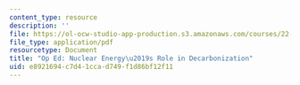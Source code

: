 ```yaml
---
content_type: resource
description: ''
file: https://ol-ocw-studio-app-production.s3.amazonaws.com/courses/22-011-nuclear-engineering-science-systems-and-society-spring-2020/e8921694c7d41ccad749f1d86bf12f11_MIT22_011S20_Decarbonization.pdf
file_type: application/pdf
resourcetype: Document
title: "Op Ed: Nuclear Energy\u2019s Role in Decarbonization"
uid: e8921694-c7d4-1cca-d749-f1d86bf12f11
---
```

